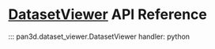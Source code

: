 # [DatasetViewer][module-link] API Reference

[module-link]: https://github.com/Kitware/pan3d/blob/main/pan3d/dataset_viewer.py

::: pan3d.dataset_viewer.DatasetViewer
    handler: python
